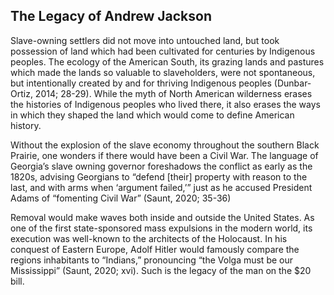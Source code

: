 ## The Legacy of Andrew Jackson

Slave-owning settlers did not move into untouched land, but took possession of land which had been cultivated for centuries by Indigenous peoples. The ecology of the American South, its grazing lands and pastures which made the lands so valuable to slaveholders, were not spontaneous, but intentionally created by and for thriving Indigenous peoples (Dunbar-Ortiz, 2014; 28-29). While the myth of North American wilderness erases the histories of Indigenous peoples who lived there, it also erases the ways in which they shaped the land which would come to define American history. 

Without the explosion of the slave economy throughout the southern Black Prairie, one wonders if there would have been a Civil War. The language of Georgia’s slave owning governor foreshadows the conflict as early as the 1820s, advising Georgians to “defend [their] property with reason to the last, and with arms when ‘argument failed,’” just as he accused President Adams of “fomenting Civil War” (Saunt, 2020; 35-36)

Removal would make waves both inside and outside the United States. As one of the first state-sponsored mass expulsions in the modern world, its execution was well-known to the architects of the Holocaust. In his conquest of Eastern Europe, Adolf Hitler would famously compare the regions inhabitants to “Indians,” pronouncing “the Volga must be our Mississippi” (Saunt, 2020; xvi). Such is the legacy of the man on the $20 bill.

